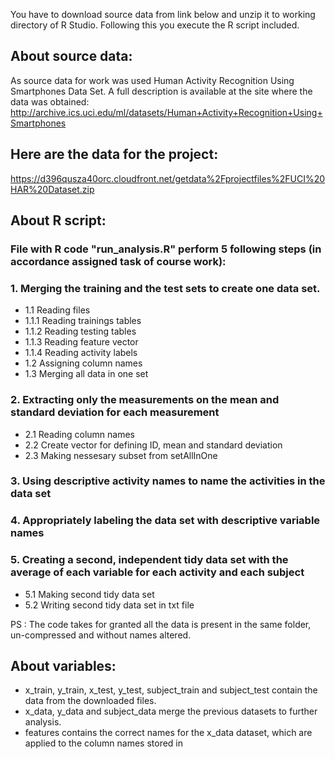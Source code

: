 
You have to download source data from link below and unzip it to working directory of R Studio.
Following this you execute the R script included.

## About source data:
As source data for work was used Human Activity Recognition Using Smartphones Data Set. 
A full description is available at the site where the data was obtained: 
http://archive.ics.uci.edu/ml/datasets/Human+Activity+Recognition+Using+Smartphones 

## Here are the data for the project: 
https://d396qusza40orc.cloudfront.net/getdata%2Fprojectfiles%2FUCI%20HAR%20Dataset.zip

## About R script:
### File with R code "run_analysis.R" perform 5 following steps (in accordance assigned task of course work):
### 1. Merging the training and the test sets to create one data set.

* 1.1 Reading files
* 1.1.1 Reading trainings tables
* 1.1.2 Reading testing tables
* 1.1.3 Reading feature vector
* 1.1.4 Reading activity labels
* 1.2 Assigning column names
* 1.3 Merging all data in one set

### 2. Extracting only the measurements on the mean and standard deviation for each measurement

* 2.1 Reading column names
* 2.2 Create vector for defining ID, mean and standard deviation
* 2.3 Making nessesary subset from setAllInOne

### 3. Using descriptive activity names to name the activities in the data set

### 4. Appropriately labeling the data set with descriptive variable names

### 5. Creating a second, independent tidy data set with the average of each variable for each activity and each subject
* 5.1 Making second tidy data set
* 5.2 Writing second tidy data set in txt file

PS : The code takes for granted all the data is present in the same folder, un-compressed and without names altered.

## About variables:
* x_train, y_train, x_test, y_test, subject_train and subject_test contain the data from the downloaded files.
* x_data, y_data and subject_data merge the previous datasets to further analysis.
* features contains the correct names for the x_data dataset, which are applied to the column names stored in
